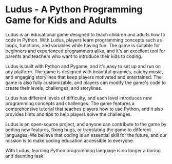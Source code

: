 # Ludus - A Python Programming Game for Kids and Adults

Ludus is an educational game designed to teach children and adults how to code in Python. With Ludus, players learn programming concepts such as loops, functions, and variables while having fun. The game is suitable for beginners and experienced programmers alike, and it's an excellent tool for parents and teachers who want to introduce their kids to coding.

Ludus is built with Python and Pygame, and it's easy to set up and run on any platform. The game is designed with beautiful graphics, catchy music, and engaging storylines that keep players motivated and entertained. The game is also fully customizable, and players can modify the game's code to create their levels, challenges, and storylines.

Ludus has different levels of difficulty, and each level introduces new programming concepts and challenges. The game features a comprehensive tutorial that teaches players how to use Python, and it also provides hints and tips to help players solve the challenges.

Ludus is an open-source project, and anyone can contribute to the game by adding new features, fixing bugs, or translating the game to different languages. We believe that coding is an essential skill for the future, and our mission is to make coding education accessible to everyone.

With Ludus, learning Python programming language is no longer a boring and daunting task.





